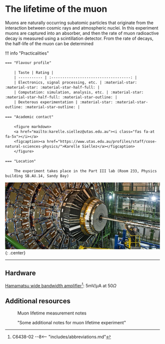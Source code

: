 # The lifetime of the muon

Muons are naturally occurring subatomic particles that originate from the interaction between cosmic rays and atmospheric nuclei. In this experiment muons are captured into an absorber, and then the rate of muon radioactive decay is measured using a scintillation detector. From the rate of decays, the half-life of the muon can be determined

!!! info "Practicalities"

    === "Flavour profile"

        | Taste | Rating |
        | ----------- | :------------------------------------: |
        | Electronics, signal processing, etc. | :material-star: :material-star: :material-star-half-full: |
        | Computation: simulation, analysis, etc. | :material-star: :material-star-half-full: :material-star-outline: |
        | Dexterous experimentation | :material-star: :material-star-outline: :material-star-outline: |

    === "Academic contact"

        <figure markdown>
        <a href="mailto:karelle.siellez@utas.edu.au"><i class="fas fa-at fa-5x"></i></a>
        <figcaption><a href="https://www.utas.edu.au/profiles/staff/cose-natural-sciences-physics/">Karelle Siellez</a></figcaption>
        </figure>

    === "Location"

        The experiment takes place in the Part III lab (Room 233, Physics building SB.AU.14, Sandy Bay)

![](muon/header.jpg){: .center}

---

## Hardware

[Hamamatsu wide bandwidth amplifier](muon/C6438-02.pdf)[^1]: $5 \mathrm{mV}/\mu\mathrm{A}$ at $50\Omega$

## Additional resources

<figure markdown>
<a href = 'Legacy notes.pdf'><i class="fas fa-file-pdf fa-3x"></i> </a>
    <figcaption>Muon lifetime measurement notes
    </figcaption>
</figure>

<figure markdown>
<a href = 'Legacy notes (additional).pdf'><i class="fas fa-file-pdf fa-3x"></i> </a>
    <figcaption>"Some additional notes for muon lifetime experiment"
    </figcaption>
</figure>

[^1]: C6438-02
--8<-- "includes/abbreviations.md"
